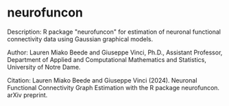 # neurofuncon
Description: R package "neurofuncon" for estimation of neuronal functional connectivity data using Gaussian graphical models.

Author: Lauren Miako Beede and Giuseppe Vinci, Ph.D., Assistant Professor, Department of Applied and Computational Mathematics and Statistics, University of Notre Dame.

Citation: Lauren Miako Beede and Giuseppe Vinci (2024). Neuronal Functional Connectivity Graph Estimation with the R package neurofuncon. arXiv preprint.
